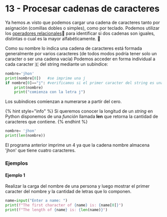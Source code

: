 # 13 - Procesar cadenas de caracteres

Ya hemos 🔙 visto que podemos cargar una cadena de caracteres tanto por  asignación \(comillas dobles o simples\), como por teclado. Podemos utilizar los [operadores relacionales](https://jhoneder.gitbook.io/tutorial-python/6-estructuras-condicionales-simples-y-compuestas#operadores-relacionales)🔗 para identificar si dos cadenas son iguales, distintas o cual es la mayor alfabéticamente. 🔡 

Como su nombre lo indica una cadena de caracteres está formada generalmente por varios caracteres \(de todos modos podría tener solo un caracter o ser una cadena vacía\) Podemos acceder en forma individual a cada caracter 🇪 del string mediante un subíndice:

```python
nombre='jhon'
print(nombre[0])   #se imprime una j
if nombre[0]=="j": #verificamos si el primer caracter del string es una j
    print(nombre)
    print("comienza con la letra j")
```

Los subíndices comienzan a numerarse a partir del cero.

{% hint style="info" %}
Si queremos conocer la longitud de un _string_ en Python disponemos de una _función_ llamada **len** que retorna la cantidad de caracteres que contiene.
{% endhint %}

```python
nombre= 'jhon'
print(len(nombre))
```

El programa anterior imprime un 4 ya que la cadena nombre almacena 'jhon' que tiene cuatro caracteres.

### Ejemplos 

#### Ejemplo 1

Realizar la carga del nombre de una persona y luego mostrar el primer caracter del nombre y la cantidad de letras que lo componen.

```python
name=input("Enter a name: ")
print(f"The first character of {name} is: {name[0]}")
print(f"The length of {name} is: {len(name)}")
```





